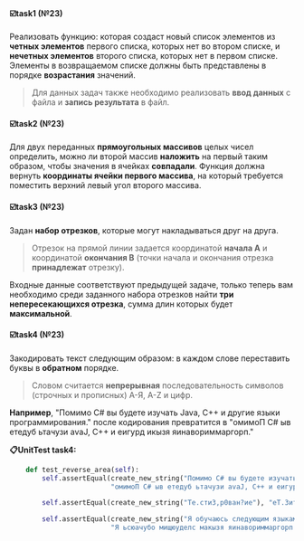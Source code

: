#### ☑️task1 (№23)
Реализовать функцию:
которая создаст новый список элементов из **четных элементов** первого списка, которых нет во втором списке, и **нечетных элементов** второго списка, которых нет в первом списке. Элементы в возвращаемом списке должны быть представлены в порядке **возрастания** значений.
>Для данных задач также необходимо реализовать **ввод данных** с файла и **запись результата** в файл.
#### ☑️task2 (№23)
Для двух переданных **прямоугольных массивов** целых чисел определить, можно ли второй массив **наложить** на первый таким образом, чтобы значения в ячейках **совпадали**.
Функция должна вернуть **координаты ячейки первого массива**, на который требуется поместить верхний левый угол второго массива.

#### ☑️task3 (№23)
Задан **набор отрезков**, которые могут накладываться друг на друга. 
>Отрезок на прямой линии задается координатой **начала A** и координатой **окончания B** (точки начала и окончания отрезка **принадлежат** отрезку).
>
Входные данные соответствуют предыдущей задаче, только теперь вам необходимо среди заданного набора отрезков найти **три непересекающихся отрезка**, сумма длин которых будет **максимальной**.

#### ☑️task4 (№23)
Закодировать текст следующим образом: в каждом слове переставить буквы в **обратном** порядке.
>Словом считается **непрерывная** последовательность символов (строчных и прописных) А-Я, A-Z и цифр. 

**Например**, "Помимо C# вы будете изучать Java, C++ и другие языки программирования." после кодирования превратится в "омимоП C# ыв етедуб ьтачузи avaJ, C++ и еигурд икызя яинавориммаргорп."

**📋UnitTest task4:**
```python
    def test_reverse_area(self):
        self.assertEqual(create_new_string("Помимо C# вы будете изучать Java, C++ и другие языки программирования."),
                         "омимоП C# ыв етедуб ьтачузи avaJ, C++ и еигурд икызя яинавориммаргорп.")

        self.assertEqual(create_new_string("Те.сти3,р0ван?ие"), "еТ.3итс,нав0р?еи")

        self.assertEqual(create_new_string("Я обучаюсь следующим языкам программирования: С++, Java, Python, 33, 44."),
                         "Я ьсюачубо мищюуделс макызя яинавориммаргорп: С++, avaJ, nohtyP, 33, 44.")
```

